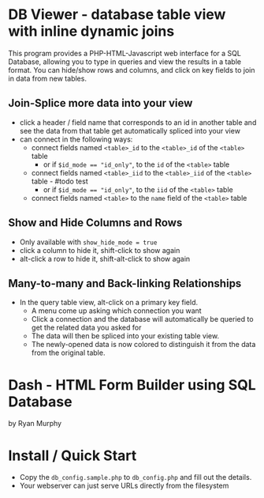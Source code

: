 DB Viewer - database table view with inline dynamic joins
=========================================================

This program provides a PHP-HTML-Javascript web interface
for a SQL Database, allowing you to type in queries and view
the results in a table format.  You can hide/show rows and
columns, and click on key fields to join in data from new
tables.

Join-Splice more data into your view
------------------------------------
* click a header / field name that corresponds to an id in another table
  and see the data from that table get automatically spliced into your view
* can connect in the following ways:
    * connect fields named `<table>_id` to the `<table>_id` of the `<table>` table
        * or if `$id_mode == "id_only"`, to the `id` of the `<table>` table
    * connect fields named `<table>_iid` to the `<table>_iid` of the `<table>` table - #todo test
        * or if `$id_mode == "id_only"`, to the `iid` of the `<table>` table
    * connect fields named `<table>` to the `name` field of the `<table>` table

Show and Hide Columns and Rows
------------------------------
* Only available with `show_hide_mode = true`
* click a column to hide it, shift-click to show again
* alt-click a row to hide it, shift-alt-click to show again

Many-to-many and Back-linking Relationships
-------------------------------------------
* In the query table view, alt-click on a primary key field.
    * A menu come up asking which connection you want
    * Click a connection and the database will automatically be queried to get the related data you asked for
    * The data will then be spliced into your existing table view.
    * The newly-opened data is now colored to distinguish it from the data from the original table.



Dash - HTML Form Builder using SQL Database
===========================================
by Ryan Murphy


Install / Quick Start
=====================
* Copy the `db_config.sample.php` to `db_config.php` and fill out the details.
* Your webserver can just serve URLs directly from the filesystem

